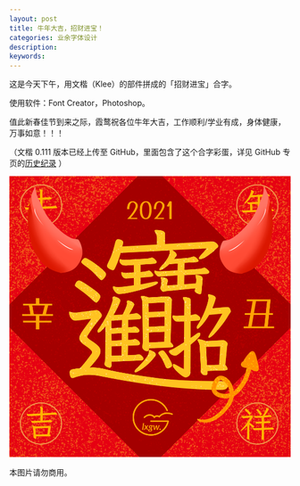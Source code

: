 ```yaml
---
layout: post
title: 牛年大吉，招财进宝！
categories: 业余字体设计
description: 
keywords: 
---
```



这是今天下午，用文楷（Klee）的部件拼成的「招财进宝」合字。

使用软件：Font Creator，Photoshop。

值此新春佳节到来之际，霞鹜祝各位牛年大吉，工作顺利/学业有成，身体健康，万事如意！！！

（文楷 0.111 版本已经上传至 GitHub，里面包含了这个合字彩蛋，详见 GitHub 专页的[历史纪录](https://github.com/lxgw/LxgwWenKai/blob/main/History.md ) ）

![](\images\posts\happy-chinese-new-year-2021\zcjb.png)

本图片请勿商用。